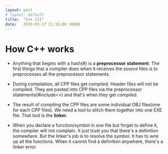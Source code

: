 ```yaml
---
layout: post
# layout: default
title:  "C++ [1]"
date:   2019-03-17 21:15:00 +0800
---
```


# How C++ works

* Anything that begins with a hash(#) is a **preprocessor statement**. The first things that a compiler does when it receives the source files is to preprocesses all the preprocessor statements. 

* During compilation, all CPP files get compiled. Header files will not be compiled. They are pasted into CPP files via the preprocessor statements(#include<>) and that's when they get compiled.

* The result of compiling the CPP files are some individual OBJ files(one for each CPP files). We need a tool to stitch them together into one EXE file. That tool is the **linker**.

* When you declare a function/symbol in one file but forget to define it, the compiler will not complain. It just trust you that there's a definition somewhere. But the linker's job is to resolve the symbol. It has to wire up all the functions. When it cannot find a definition anywhere, there's a linker error.